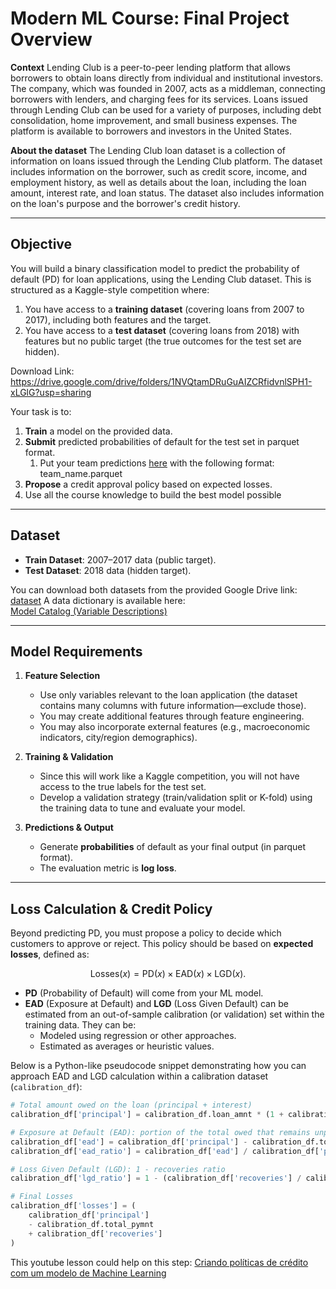 # Modern ML Course: Final Project Overview

**Context**
Lending Club is a peer-to-peer lending platform that allows borrowers to obtain loans directly from individual and institutional investors. The company, which was founded in 2007, acts as a middleman, connecting borrowers with lenders, and charging fees for its services. Loans issued through Lending Club can be used for a variety of purposes, including debt consolidation, home improvement, and small business expenses. The platform is available to borrowers and investors in the United States.

**About the dataset**
The Lending Club loan dataset is a collection of information on loans issued through the Lending Club platform. The dataset includes information on the borrower, such as credit score, income, and employment history, as well as details about the loan, including the loan amount, interest rate, and loan status. The dataset also includes information on the loan's purpose and the borrower's credit history.

---

## Objective

You will build a binary classification model to predict the probability of default (PD) for loan applications, using the Lending Club dataset. This is structured as a Kaggle-style competition where:

1. You have access to a **training dataset** (covering loans from 2007 to 2017), including both features and the target.  
2. You have access to a **test dataset** (covering loans from 2018) with features but no public target (the true outcomes for the test set are hidden).

Download Link: https://drive.google.com/drive/folders/1NVQtamDRuGuAIZCRfidvnlSPH1-xLGlG?usp=sharing

Your task is to:

1. **Train** a model on the provided data.  
2. **Submit** predicted probabilities of default for the test set in parquet format.
   1. Put your team predictions [here](https://drive.google.com/drive/folders/1qxjAQ22yebmX-nohalfO0m28_oFinPTH?usp=sharing) with the following format: team_name.parquet
3. **Propose** a credit approval policy based on expected losses.
4. Use all the course knowledge to build the best model possible
---

## Dataset

- **Train Dataset**: 2007–2017 data (public target).  
- **Test Dataset**: 2018 data (hidden target).

You can download both datasets from the provided Google Drive link: [dataset](https://drive.google.com/drive/folders/1NVQtamDRuGuAIZCRfidvnlSPH1-xLGlG?usp=sharing)
A data dictionary is available here:  
[Model Catalog (Variable Descriptions)](https://docs.google.com/spreadsheets/d/14FaRVNdObbYPskGK5UF_MmNW9d3WMjF3biu9R0V2zzw)

---

## Model Requirements

1. **Feature Selection**  
   - Use only variables relevant to the loan application (the dataset contains many columns with future information—exclude those).  
   - You may create additional features through feature engineering.  
   - You may also incorporate external features (e.g., macroeconomic indicators, city/region demographics).

2. **Training & Validation**  
   - Since this will work like a Kaggle competition, you will not have access to the true labels for the test set.  
   - Develop a validation strategy (train/validation split or K-fold) using the training data to tune and evaluate your model.

3. **Predictions & Output**  
   - Generate **probabilities** of default as your final output (in parquet format).  
   - The evaluation metric is **log loss**.

---

## Loss Calculation & Credit Policy

Beyond predicting PD, you must propose a policy to decide which customers to approve or reject. This policy should be based on **expected losses**, defined as:

$$
\text{Losses}(x) = \text{PD}(x) \times \text{EAD}(x) \times \text{LGD}(x).
$$

- **PD** (Probability of Default) will come from your ML model.  
- **EAD** (Exposure at Default) and **LGD** (Loss Given Default) can be estimated from an out-of-sample calibration (or validation) set within the training data. They can be:
  - Modeled using regression or other approaches.  
  - Estimated as averages or heuristic values.

Below is a Python-like pseudocode snippet demonstrating how you can approach EAD and LGD calculation within a calibration dataset (`calibration_df`):

```python
# Total amount owed on the loan (principal + interest)
calibration_df['principal'] = calibration_df.loan_amnt * (1 + calibration_df.int_rate)

# Exposure at Default (EAD): portion of the total owed that remains unpaid
calibration_df['ead'] = calibration_df['principal'] - calibration_df.total_pymnt
calibration_df['ead_ratio'] = calibration_df['ead'] / calibration_df['principal']

# Loss Given Default (LGD): 1 - recoveries ratio
calibration_df['lgd_ratio'] = 1 - (calibration_df['recoveries'] / calibration_df['ead'])

# Final Losses
calibration_df['losses'] = (
    calibration_df['principal'] 
    - calibration_df.total_pymnt 
    + calibration_df['recoveries']
)
```

This youtube lesson could help on this step: [Criando políticas de crédito com um modelo de Machine Learning](https://www.youtube.com/watch?v=651SAEG7Lkw&t=1s)
